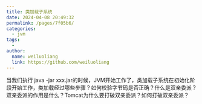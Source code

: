 ```yaml
---
title: 类加载子系统
date: 2024-04-08 20:49:32
permalink: /pages/7f05b6/
categories:
  - jvm
tags:
  - 
author: 
  name: weiluoliang
  link: https://github.com/weiluoliang
---
```


当我们执行 java -jar xxx.jar的时候，JVM开始工作了，类加载子系统在初始化阶段开始工作，类加载经过哪些步骤？如何校验字节码是否正确？什么是双亲委派？双亲委派的作用是什么？Tomcat为什么要打破双亲委派？如何打破双亲委派？

<!-- more -->